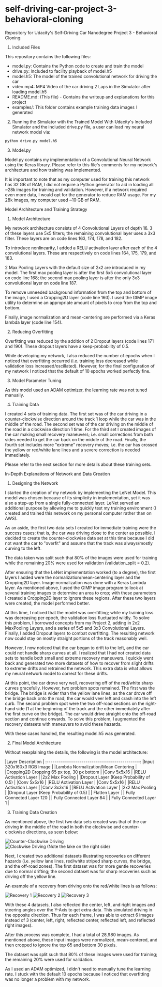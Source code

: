 # self-driving-car-project-3-behavioral-cloning
Repository for Udacity's Self-Driving Car Nanodegree Project 3 - Behavioral Cloning

[image1]: ./examples/center.jpg "Center Driving"
[image2]: ./examples/center_cw.jpg "Center Clockwise Driving"
[image3]: ./examples/recovery_1.jpg "Recovery 1"
[image4]: ./examples/recovery_2.jpg "Recovery 2"
[image5]: ./examples/recovery_3.jpg "Recovery 3"

1. Included Files

This repository contains the following files:
* model.py: Contains the Python code to create and train the model
* drive.py: Included to facility playback of model.h5
* model.h5: The model of the trained convolutional network for driving the car
* video.mp4: MP4 Video of the car driving 2 Laps in the Simulator after loading model.h5
* README.md: (This file) - Contains the writeup and explanations for this project
* examples/: This folder contains example training data images I generated

2. Running the Simulator with the Trained Model
With Udacity's Included Simulator and the included drive.py file, a user can load my neural network model via:

```sh
python drive.py model.h5
```

3. Model.py

Model.py contains my implementation of a Convolutional Neural Network using the Keras library.  Please refer to this file's comments for my network's architecture and how training was implemented.

It is important to note that as my computer used for training this network has 32 GB of RAM, I did not require a Python generator to aid in loading all ~28k images for training and validation.  However, if a network required even more data, I would opt for the generator to reduce RAM usage.  For my 28k images, my computer used ~10 GB of RAM.

Model Architecture and Training Strategy

1. Model Architecture

My network architecture consists of 4 Convolutional Layers of depth 16.  3 of these layers use 5x5 filters; the remaining convolutional layer uses a 3x3 filter.  These layers are on code lines 163, 174, 178, and 182.  

To introduce nonlinearity, I added a RELU activation layer after each of the 4 convolutional layers.  These are respectively on code lines 164, 175, 179, and 183.

2 Max Pooling Layers with the default size of 2x2 are introduced in my model.  The first max pooling layer is after the first 5x5 convolutional layer on code line 168; the second max pooling layer is after the only 3x3 convolutional layer on code line 187.

To remove unneeded background information from the top and bottom of the image, I used a Cropping2D layer (code line 160).  I used the GIMP image utility to determine an appropriate amount of pixels to crop from the top and bottom.

Finally, image normalization and mean-centering are performed via a Keras lambda layer (code line 154). 


2. Reducing Overfitting

Overfitting was reduced by the addition of 2 Dropout layers (code lines 171 and 190).  These dropout layers have a keep-probability of 0.5.

While developing my network, I also reduced the number of epochs when I noticed that overfitting occurred (i.e. training loss decreased while validation loss increased/oscillated).  However, for the final configuration of my network I noticed that the default of 10 epochs worked perfectly fine.

3. Model Parameter Tuning

As this model used an ADAM optimizer, the learning rate was not tuned manually.

4. Training Data

I created 4 sets of training data.  The first set was of the car driving in a counter-clockwise direction around the track 1 loop while the car was in the middle of the road.  The second set was of the car driving on the middle of the road in a clockwise direction 1 time.  For the third set I created images of the car making small recovery maneuvers; i.e. small corrections from both sides needed to get the car back on the middle of the road.  Finally, the fourth set includes more "extreme" recovery moves; i.e. the car has crossed the yellow or red/white lane lines and a severe correction is needed immediately.

Please refer to the next section for more details about these training sets.

In-Depth Explanations of Network and Data Creation

1. Designing the Network

I started the creation of my network by implementing the LeNet Model.  This model was chosen because of its simplicity in implementation, yet it was also a step-up from a single fully-connected layer.  LeNet served an additional purpose by allowing me to quickly test my training environment (I created and trained this network on my personal computer rather than on AWS).

As an aside, the first two data sets I created for immediate training were the success cases; that is, the car was driving close to the center as possible.  I decided to create the counter-clockwise data set at this time because I did not want the car to "overfit" and assume that the track was always/mostly curving to the left.

The data taken was split such that 80% of the images were used for training while the remaining 20% were used for validation (validation_split = 0.2).  

After ensuring that the LeNet implementation worked (to a degree), the first layers I added were the normalization/mean-centering layer and the Cropping2D layer.  Image normalization was done with a Keras Lambda layer.  As mentioned above, I used the GIMP image program to look at several training images to determine an area to crop; with these parameters I created a Cropping2D layer to ignore these regions.  After these two layers were created, the model performed better.    

At this time, I noticed that the model was overfitting; while my training loss was decreasing per epoch, the validation loss fluctuated wildly.  To solve this problem, I borrowed concepts from my Project 2, adding in 2x2 MaxPooling Layers, and a series of 5x5 and 3x3 Convolutional Layers.  Finally, I added Dropout layers to combat overfitting.  The resulting network now could stay on mostly straight portions of the track reasonably well.

However, I now noticed that the car began to drift to the left, and the car could not handle sharp curves at all.  I realized that I had not created data sets to handle both small and extreme recovery maneuvers.  I quickly went back and generated two more datasets of how to recover from slight drifts to extreme drifts and retrained the network.  This extra data is what allows my neural network model to correct for these drifts.

At this point, the car drove very well, recovering off of the red/white sharp curves gracefully.  However, two problem spots remained.  The first was the bridge.  The bridge is wider than the yellow lane lines; as the car drove off the bridge back onto the road, the car would veer left and crash into the left curb.  The second problem spot were the two off-road sections on the right-hand side (1 at the beginning of the track and the other immediately after the first curve on the bridge).  The car would drive straight onto the off-road section and continue onwards.  To solve this problem, I augmented the recovery datasets with maneuvers to avoid these hazards.

With these cases handled, the resulting model.h5 was generated.

2. Final Model Architecture

Without reexplaining the details, the following is the model architecture:

|Layer                           Description     |
:------------------------------------------------:
|Input              320x160x3 RGB Image          |
|Lambda        Normalization/Mean Centering      |
|Cropping2D    Cropping 65 px top, 30 px bottom  |
|Conv 5x5x16                                     |
|RELU Activation Layer                           |
|2x2 Max Pooling                                 |
|Dropout Layer (Keep Probability of 0.5)         |
|Conv 5x5x16                                     |
|RELU Activation Layer                           |
|Conv 5x5x16                                     |
|RELU Activation Layer                           |
|Conv 3x3x16                                     |
|RELU Activation Layer                           |
|2x2 Max Pooling                                 |
|Dropout Layer (Keep Probability of 0.5)         |
| Flatten Layer                                  |
| Fully Connected Layer 120                      |
| Fully Connected Layer 84                       |
| Fully Connected Layer 1                        |

3. Training Data Creation

As mentioned above, the first two data sets created was that of the car driving in the middle of the road in both the clockwise and counter-clockwise directions, as seen below:

![Counter-Clockwise Driving][image1]
![Clockwise Driving (Note the lake on the right side)][image2]

Next, I created two additional datasets illustrating recoveries on different hazards (i.e. yellow lane lines, red/white striped sharp curves, the bridge, and the off-road zones).  The first dataset was for more gentle recoveries due to normal drifting; the second dataset was for sharp recoveries such as driving off the yellow line.

An example of a recovery from driving onto the red/white lines is as follows:

![Recovery 1][image3]
![Recovery 2][image4]
![Recovery 3][image5]

With these 4 datasets, I also reflected the center, left, and right images and steering angles over the Y-Axis to get extra data.  This simulated driving in the opposite direction.  Thus for each frame, I was able to extract 6 images instead of 3 (center, left, right, reflected center, reflected left, and reflected right images).

After this process was complete, I had a total of 28,980 images.  As mentioned above, these input images were normalized, mean-centered, and then cropped to ignore the top 65 and bottom 30 pixels.

The dataset was split such that 80% of these images were used for training; the remaining 20% were used for validation.

As I used an ADAM optimized, I didn't need to manually tune the learning rate.  I stuck with the default 10 epochs because I noticed that overfitting was no longer a problem with my network.    
